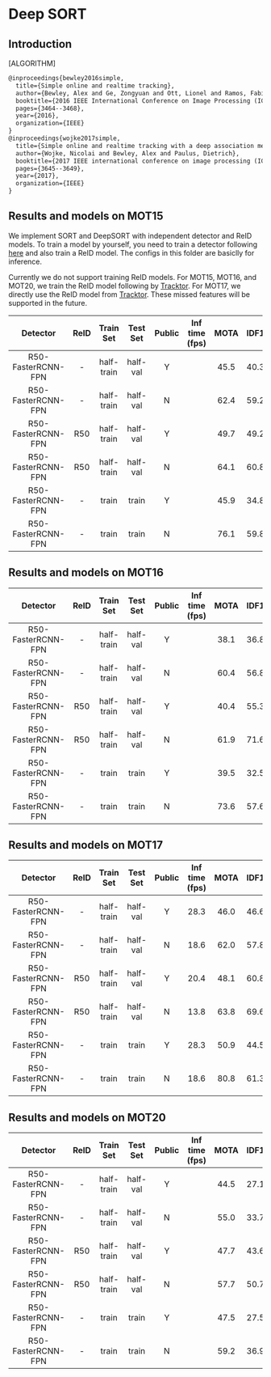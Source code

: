 # Deep SORT

## Introduction

[ALGORITHM]

```latex
@inproceedings{bewley2016simple,
  title={Simple online and realtime tracking},
  author={Bewley, Alex and Ge, Zongyuan and Ott, Lionel and Ramos, Fabio and Upcroft, Ben},
  booktitle={2016 IEEE International Conference on Image Processing (ICIP)},
  pages={3464--3468},
  year={2016},
  organization={IEEE}
}
@inproceedings{wojke2017simple,
  title={Simple online and realtime tracking with a deep association metric},
  author={Wojke, Nicolai and Bewley, Alex and Paulus, Dietrich},
  booktitle={2017 IEEE international conference on image processing (ICIP)},
  pages={3645--3649},
  year={2017},
  organization={IEEE}
}
```
## Results and models on MOT15
We implement SORT and DeepSORT with independent detector and ReID models. To train a model by yourself, you need to train a detector following [here](../../det/) and also train a ReID model.
The configs in this folder are basiclly for inference.

Currently we do not support training ReID models.
For MOT15, MOT16, and MOT20, we train the ReID model following by [Tracktor](https://github.com/phil-bergmann/tracking_wo_bnw).
For MOT17, we directly use the ReID model from [Tracktor](https://github.com/phil-bergmann/tracking_wo_bnw). These missed features will be supported in the future.

|    Detector     |  ReID  | Train Set | Test Set | Public | Inf time (fps) | MOTA | IDF1 | FP | FN | IDSw. | Config | Download |
| :-------------: | :----: | :-------: | :------: | :----: | :------------: | :--: | :--: |:--:|:--:| :---: | :----: | :------: |
| R50-FasterRCNN-FPN | -  | half-train | half-val | Y     |  |   45.5 | 40.3 | 707 | 9971 | 1059 | [config](sort_faster-rcnn_fpn_4e_mot15-public-half.py) |  [detector](https://download.openmmlab.com/mmtracking/mot/faster_rcnn/faster-rcnn_r50_fpn_4e_mot15-half-f48f6578.pth) |
| R50-FasterRCNN-FPN | -  | half-train | half-val | N     |  |   62.4 | 59.2 | 4252 | 3138 | 701 | [config](sort_faster-rcnn_fpn_4e_mot15-private-half.py) | [detector](https://download.openmmlab.com/mmtracking/mot/faster_rcnn/faster-rcnn_r50_fpn_4e_mot15-half-f48f6578.pth) |
| R50-FasterRCNN-FPN | R50 | half-train | half-val | Y     |   |  49.7 | 49.2 | 704   | 9968 | 157 | [config](deepsort_faster-rcnn_fpn_4e_mot15-public-half.py) | [detector](https://download.openmmlab.com/mmtracking/mot/faster_rcnn/faster-rcnn_r50_fpn_4e_mot15-half-f48f6578.pth) [reid](https://download.openmmlab.com/mmtracking/mot/reid/tracktor_reid_r50_69e_mot15-f7980743.pth) |
| R50-FasterRCNN-FPN | R50 | half-train | half-val | N     |   |  64.1 | 60.8 | 4250 | 3136 | 334 | [config](deepsort_faster-rcnn_fpn_4e_mot15-private-half.py) | [detector](https://download.openmmlab.com/mmtracking/mot/faster_rcnn/faster-rcnn_r50_fpn_4e_mot15-half-f48f6578.pth) [reid](https://download.openmmlab.com/mmtracking/mot/reid/tracktor_reid_r50_69e_mot15-f7980743.pth) |
| R50-FasterRCNN-FPN | - | train | train | Y               |   | 45.9 | 34.8 | 519 | 20444 | 2375 | [config](sort_faster-rcnn_fpn_4e_mot15-public.py) | [detector](https://download.openmmlab.com/mmtracking/mot/faster_rcnn/faster-rcnn_r50_fpn_4e_mot15-9e00ac7f.pth) |
| R50-FasterRCNN-FPN | - | train | train | N               |   | 76.1 | 59.8 | 5797 | 2791 | 1722 | [config](sort_faster-rcnn_fpn_4e_mot15-private.py) | [detector](https://download.openmmlab.com/mmtracking/mot/faster_rcnn/faster-rcnn_r50_fpn_4e_mot15-9e00ac7f.pth) |

## Results and models on MOT16
|    Detector     |  ReID  | Train Set | Test Set | Public | Inf time (fps) | MOTA | IDF1 | FP | FN | IDSw. | Config | Download |
| :-------------: | :----: | :-------: | :------: | :----: | :------------: | :--: | :--: |:--:|:--:| :---: | :----: | :------: |
| R50-FasterRCNN-FPN | -  | half-train | half-val | Y     |   |   38.1 | 36.8 | 145 | 31173 | 1694 | [config](sort_faster-rcnn_fpn_4e_mot16-public-half.py) |  [detector](https://download.openmmlab.com/mmtracking/mot/faster_rcnn/faster-rcnn_r50_fpn_4e_mot16-half-4c1b09ac.pth) |
| R50-FasterRCNN-FPN | -  | half-train | half-val | N     |   |  60.4  | 56.8 | 5913 | 13113 | 2120 | [config](sort_faster-rcnn_fpn_4e_mot16-private-half.py) | [detector](https://download.openmmlab.com/mmtracking/mot/faster_rcnn/faster-rcnn_r50_fpn_4e_mot16-half-4c1b09ac.pth) |
| R50-FasterRCNN-FPN | R50 | half-train | half-val | Y     |   |  40.4 | 55.3 | 147   | 31175 | 469 | [config](deepsort_faster-rcnn_fpn_4e_mot16-public-half.py) | [detector](https://download.openmmlab.com/mmtracking/mot/faster_rcnn/faster-rcnn_r50_fpn_4e_mot16-half-4c1b09ac.pth) [reid](https://download.openmmlab.com/mmtracking/mot/reid/tracktor_reid_r50_69e_mot16-a2e459b3.pth) |
| R50-FasterRCNN-FPN | R50 | half-train | half-val | N     |   |  61.9 | 71.6 | 5888 | 13088 | 1364 | [config](deepsort_faster-rcnn_fpn_4e_mot16-private-half.py) | [detector](https://download.openmmlab.com/mmtracking/mot/faster_rcnn/faster-rcnn_r50_fpn_4e_mot16-half-4c1b09ac.pth) [reid](https://download.openmmlab.com/mmtracking/mot/reid/tracktor_reid_r50_69e_mot16-a2e459b3.pth) |
| R50-FasterRCNN-FPN | - | train | train | Y               |   | 39.5 | 32.5 | 196 | 62975 | 3639 | [config](sort_faster-rcnn_fpn_4e_mot16-public.py) | [detector](https://download.openmmlab.com/mmtracking/mot/faster_rcnn/faster-rcnn_r50_fpn_4e_mot16-ccb2ff52.pth) |
| R50-FasterRCNN-FPN | - | train | train | N               |   | 73.6 | 57.6 | 11036 | 13055 | 5044 | [config](sort_faster-rcnn_fpn_4e_mot16-private.py) | [detector](https://download.openmmlab.com/mmtracking/mot/faster_rcnn/faster-rcnn_r50_fpn_4e_mot16-ccb2ff52.pth) |

## Results and models on MOT17

|    Detector     |  ReID  | Train Set | Test Set | Public | Inf time (fps) | MOTA | IDF1 | FP | FN | IDSw. | Config | Download |
| :-------------: | :----: | :-------: | :------: | :----: | :------------: | :--: | :--: |:--:|:--:| :---: | :----: | :------: |
| R50-FasterRCNN-FPN | -  | half-train | half-val | Y     | 28.3 |   46.0 | 46.6 | 289 | 82451 | 4581 | [config](sort_faster-rcnn_fpn_4e_mot17-public-half.py) |  [detector](https://download.openmmlab.com/mmtracking/mot/faster_rcnn/faster-rcnn_r50_fpn_4e_mot17-half-64ee2ed4.pth) |
| R50-FasterRCNN-FPN | -  | half-train | half-val | N     | 18.6 |   62.0 | 57.8 | 15171 | 40437 | 5841 | [config](sort_faster-rcnn_fpn_4e_mot17-private-half.py) | [detector](https://download.openmmlab.com/mmtracking/mot/faster_rcnn/faster-rcnn_r50_fpn_4e_mot17-half-64ee2ed4.pth) |
| R50-FasterRCNN-FPN | R50 | half-train | half-val | Y     | 20.4  |  48.1 | 60.8 | 283   | 82445 | 1199 | [config](deepsort_faster-rcnn_fpn_4e_mot17-public-half.py) | [detector](https://download.openmmlab.com/mmtracking/mot/faster_rcnn/faster-rcnn_r50_fpn_4e_mot17-half-64ee2ed4.pth) [reid](https://download.openmmlab.com/mmtracking/mot/reid/tracktor_reid_r50_iter25245-a452f51f.pth) |
| R50-FasterRCNN-FPN | R50 | half-train | half-val | N     | 13.8  |  63.8 | 69.6 | 15060 | 40326 | 3183 | [config](deepsort_faster-rcnn_fpn_4e_mot17-private-half.py) | [detector](https://download.openmmlab.com/mmtracking/mot/faster_rcnn/faster-rcnn_r50_fpn_4e_mot17-half-64ee2ed4.pth) [reid](https://download.openmmlab.com/mmtracking/mot/reid/tracktor_reid_r50_iter25245-a452f51f.pth) |
| R50-FasterRCNN-FPN | - | train | train | Y               | 28.3  | 50.9 | 44.5 | 1108 | 153950 | 10522 | [config](sort_faster-rcnn_fpn_4e_mot17-public.py) | [detector](https://download.openmmlab.com/mmtracking/mot/faster_rcnn/faster-rcnn_r50_fpn_4e_mot17-ffa52ae7.pth) |
| R50-FasterRCNN-FPN | - | train | train | N               | 18.6  | 80.8 | 61.3 | 21537 | 29280 | 13947 | [config](sort_faster-rcnn_fpn_4e_mot17-private.py) | [detector](https://download.openmmlab.com/mmtracking/mot/faster_rcnn/faster-rcnn_r50_fpn_4e_mot17-ffa52ae7.pth) |

## Results and models on MOT20
|    Detector     |  ReID  | Train Set | Test Set | Public | Inf time (fps) | MOTA | IDF1 | FP | FN | IDSw. | Config | Download |
| :-------------: | :----: | :-------: | :------: | :----: | :------------: | :--: | :--: |:--:|:--:| :---: | :----: | :------: |
| R50-FasterRCNN-FPN | -  | half-train | half-val | Y     |  |   44.5 | 27.1 | 344 | 318027 | 23382 | [config](sort_faster-rcnn_fpn_4e_mot20-public-half.py) |  [detector](https://download.openmmlab.com/mmtracking/mot/faster_rcnn/faster-rcnn_r50_fpn_8e_mot20-half-860a6c6f.pth) |
| R50-FasterRCNN-FPN | -  | half-train | half-val | N     |  |   55.0 | 33.7 | 3906 | 253066 | 19758 | [config](sort_faster-rcnn_fpn_4e_mot20-private-half.py) | [detector](https://download.openmmlab.com/mmtracking/mot/faster_rcnn/faster-rcnn_r50_fpn_8e_mot20-half-860a6c6f.pth) |
| R50-FasterRCNN-FPN | R50 | half-train | half-val | Y     |   |  47.7 | 43.6 | 344   | 318027 | 3365 | [config](deepsort_faster-rcnn_fpn_4e_mot20-public-half.py) | [detector](https://download.openmmlab.com/mmtracking/mot/faster_rcnn/faster-rcnn_r50_fpn_8e_mot20-half-860a6c6f.pth) [reid](https://download.openmmlab.com/mmtracking/mot/reid/tracktor_reid_r50_69e_mot20-367af9dd.pth) |
| R50-FasterRCNN-FPN | R50 | half-train | half-val | N     |   |  57.7 | 50.7 | 3835 | 252995 | 3609 | [config](deepsort_faster-rcnn_fpn_4e_mot20-private-half.py) | [detector](https://download.openmmlab.com/mmtracking/mot/faster_rcnn/faster-rcnn_r50_fpn_8e_mot20-half-860a6c6f.pth) [reid](https://download.openmmlab.com/mmtracking/mot/reid/tracktor_reid_r50_69e_mot20-367af9dd.pth) |
| R50-FasterRCNN-FPN | - | train | train | Y               |   | 47.5 | 27.5 | 272 | 552650 | 42824 | [config](sort_faster-rcnn_fpn_4e_mot20-public.py) | [detector](https://download.openmmlab.com/mmtracking/mot/faster_rcnn/faster-rcnn_r50_fpn_8e_mot20-ef875499.pth) |
| R50-FasterRCNN-FPN | - | train | train | N               |   | 59.2 | 36.9 | 1772 | 426346 | 34346 | [config](sort_faster-rcnn_fpn_4e_mot20-private.py) | [detector](https://download.openmmlab.com/mmtracking/mot/faster_rcnn/faster-rcnn_r50_fpn_8e_mot20-ef875499.pth) |
